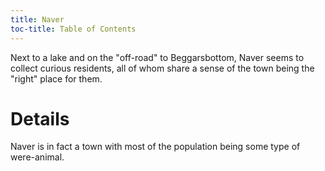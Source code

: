 ```yaml
---
title: Naver
toc-title: Table of Contents
---
```


Next to a lake and on the "off-road" to Beggarsbottom, Naver seems to collect curious residents, all of whom share a sense of the town being the "right" place for them.

# Details

Naver is in fact a town with most of the population being some type of were-animal.
